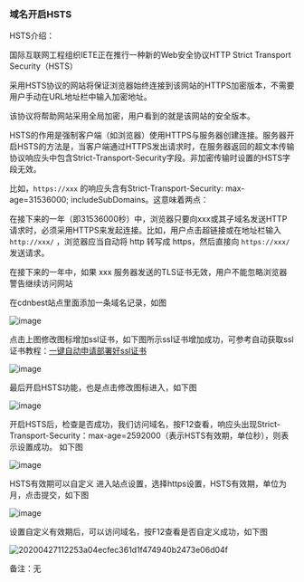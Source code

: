 ### 域名开启HSTS

HSTS介绍：

国际互联网工程组织IETE正在推行一种新的Web安全协议HTTP Strict Transport Security（HSTS）

采用HSTS协议的网站将保证浏览器始终连接到该网站的HTTPS加密版本，不需要用户手动在URL地址栏中输入加密地址。

该协议将帮助网站采用全局加密，用户看到的就是该网站的安全版本。

HSTS的作用是强制客户端（如浏览器）使用HTTPS与服务器创建连接。服务器开启HSTS的方法是，当客户端通过HTTPS发出请求时，在服务器返回的超文本传输协议响应头中包含Strict-Transport-Security字段。非加密传输时设置的HSTS字段无效。

比如，```https://xxx``` 的响应头含有Strict-Transport-Security: max-age=31536000; includeSubDomains。这意味着两点：

在接下来的一年（即31536000秒）中，浏览器只要向xxx或其子域名发送HTTP请求时，必须采用HTTPS来发起连接。比如，用户点击超链接或在地址栏输入 ```http://xxx/``` ，浏览器应当自动将 http 转写成 https，然后直接向 ```https://xxx/``` 发送请求。

在接下来的一年中，如果 xxx 服务器发送的TLS证书无效，用户不能忽略浏览器警告继续访问网站

在cdnbest站点里面添加一条域名记录，如图

![image](https://user-images.githubusercontent.com/90588289/135227802-add4dbdf-a39e-4555-8923-e6b515621da0.png)

点击上图修改图标增加ssl证书，如下图所示ssl证书增加成功，可参考自动获取ssl证书教程：[一键自动申请部署好ssl证书](/SharkCdnDoc/CDN管理/站点列表/SSL证书相关/一键自动申请部署好ssl证书.md)

![image](https://user-images.githubusercontent.com/90588289/133751796-5b1c7238-c1f2-42f9-8daa-299b1a68817d.png)

最后开启HSTS功能，也是点击修改图标进入，如下图

![image](https://user-images.githubusercontent.com/90588289/133751809-d530c272-42d7-4f83-a674-ba6a4c65ea74.png)

开启HSTS后，检查是否成功，我们访问域名，按F12查看，响应头出现Strict-Transport-Security：max-age=2592000（表示HSTS有效期，单位秒），则表示设置成功。
如下图

![image](https://user-images.githubusercontent.com/90588289/133751823-022818ac-8145-4946-ad24-788a07f926af.png)

HSTS有效期可以自定义
进入站点设置，选择https设置，HSTS有效期，单位为月，点击提交，如下图

![image](https://user-images.githubusercontent.com/90588289/133751848-41ef6b72-3db9-423b-9d6a-eaccfdd3e184.png)

设置自定义有效期后，可以访问域名，按F12查看是否自定义成功，如下图

![20200427112253a04ecfec361d1f474940b2473e06d04f](https://user-images.githubusercontent.com/90588289/134650004-f7244497-1ca7-4857-9aff-ec1874c88182.png)

备注：无
